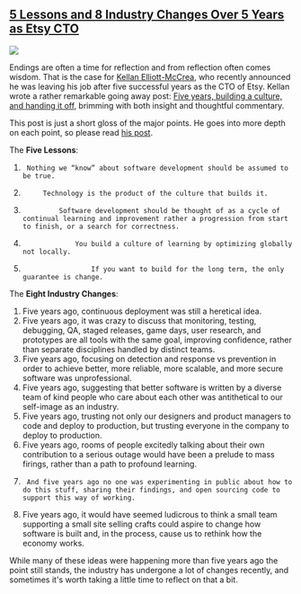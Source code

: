 ## [5 Lessons and 8 Industry Changes Over 5 Years as Etsy CTO](/blog/2015/9/16/5-lessons-and-8-industry-changes-over-5-years-as-etsy-cto.html)

    

    

![](https://farm1.staticflickr.com/623/21262760658_1319d68587_o.jpg)

Endings are often a time for reflection and from reflection often comes wisdom. That is the case for [Kellan Elliott-McCrea](http://laughingmeme.org/), who recently announced he was leaving his job after five successful years as the CTO of Etsy. Kellan wrote a rather remarkable going away post: [Five years, building a culture, and handing it off](http://laughingmeme.org/2015/08/31/five-years-building-a-culture-and-handing-it-off/), brimming with both insight and thoughtful commentary.

This post is just a short gloss of the major points. He goes into more depth on each point, so please read [his post](http://laughingmeme.org/2015/08/31/five-years-building-a-culture-and-handing-it-off/).

The **Five Lessons**:

1.      Nothing we “know” about software development should be assumed to be true.    
2.          Technology is the product of the culture that builds it.        
3.              Software development should be thought of as a cycle of continual learning and improvement rather a progression from start to finish, or a search for correctness.            
4.                  You build a culture of learning by optimizing globally not locally.                
5.                      If you want to build for the long term, the only guarantee is change.                    

The **Eight Industry Changes**: 

1.  Five years ago, continuous deployment was still a heretical idea. 
2.  Five years ago, it was crazy to discuss that monitoring, testing, debugging, QA, staged releases, game days, user research, and prototypes are all tools with the same goal, improving confidence, rather than separate disciplines handled by distinct teams.
3.  Five years ago, focusing on detection and response vs prevention in order to achieve better, more reliable, more scalable, and more secure software was unprofessional.
4.  Five years ago, suggesting that better software is written by a diverse team of kind people who care about each other was antithetical to our self-image as an industry.
5.  Five years ago, trusting not only our designers and product managers to code and deploy to production, but trusting everyone in the company to deploy to production.
6.  Five years ago, rooms of people excitedly talking about their own contribution to a serious outage would have been a prelude to mass firings, rather than a path to profound learning.
7.      And five years ago no one was experimenting in public about how to do this stuff, sharing their findings, and open sourcing code to support this way of working.    
8.  Five years ago, it would have seemed ludicrous to think a small team supporting a small site selling crafts could aspire to change how software is built and, in the process, cause us to rethink how the economy works.

While many of these ideas were happening more than five years ago the point still stands, the industry has undergone a lot of changes recently, and sometimes it's worth taking a little time to reflect on that a bit. 

    